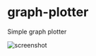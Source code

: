 # graph-plotter
Simple graph plotter

![screenshot](https://user-images.githubusercontent.com/47636259/132982219-61da5e8d-c853-4ae6-b422-f328be46a0eb.png)

